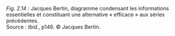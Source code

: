 *Fig. 2.14 :* Jacques Bertin, diagramme condensant les informations essentielles et constituant une alternative « efficace » aux séries précédentes.  
Source : *Ibid.*, p146. © Jacques Bertin.